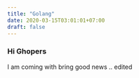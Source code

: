 ```yaml
---
title: "Golang"
date: 2020-03-15T03:01:01+07:00
draft: false
---
```


### Hi Ghopers 

I am coming with bring good news .. edited

